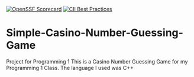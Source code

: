 [![OpenSSF Scorecard](https://api.scorecard.dev/projects/github.com/tajaebromf/Simple-Casino-Number-Guessing-Game/badge)](https://scorecard.dev/viewer/?uri=github.com/tajaebromf/Simple-Casino-Number-Guessing-Game)
[![CII Best Practices](https://bestpractices.coreinfrastructure.org/projects/4486/badge)]((https://www.bestpractices.dev/en/projects/10264))

# Simple-Casino-Number-Guessing-Game
Project for Programming 1
This is a Casino Number Guessing Game for my Programming 1 Class.
The language I used was C++
